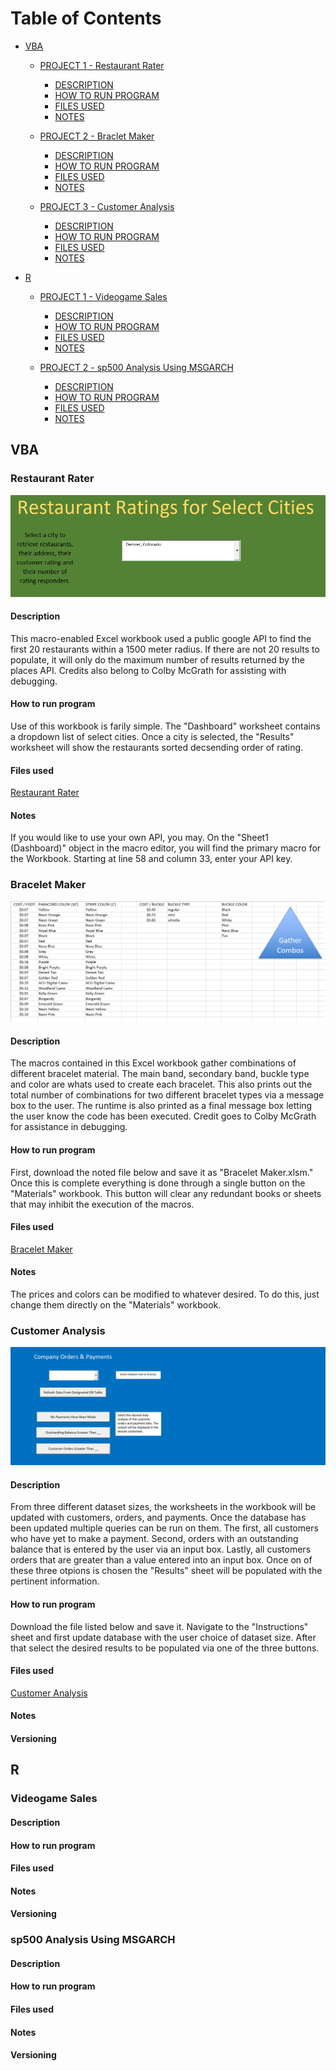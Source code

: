 # Table of Contents
- [VBA](#VBA)
  - [PROJECT 1 - Restaurant Rater](#Restaurant-Rater)
     - [DESCRIPTION](#Description)
     - [HOW TO RUN PROGRAM](#How-to-run-program)
     - [FILES USED](#Files-used)
     - [NOTES](#Notes)
     
  - [PROJECT 2 - Braclet Maker](#Braclet-Maker)
     - [DESCRIPTION](#Description)
     - [HOW TO RUN PROGRAM](#How-to-run-program)
     - [FILES USED](#Files-used)
     - [NOTES](#Notes)

  - [PROJECT 3 - Customer Analysis](#Customer-Analysis)
     - [DESCRIPTION](#Description)
     - [HOW TO RUN PROGRAM](#How-to-run-program)
     - [FILES USED](#Files-used)
     - [NOTES](#Notes)
    
- [R](#R)
  - [PROJECT 1 - Videogame Sales](#Videogame-Sales)
     - [DESCRIPTION](#Description)
     - [HOW TO RUN PROGRAM](#How-to-run-program)
     - [FILES USED](#Files-used)
     - [NOTES](#Notes)

  - [PROJECT 2 - sp500 Analysis Using MSGARCH](#sp500-Analysis-Using-MSGARCH)
     - [DESCRIPTION](#Description)
     - [HOW TO RUN PROGRAM](#How-to-run-program)
     - [FILES USED](#Files-used)
     - [NOTES](#Notes)
   


## VBA
### Restaurant Rater
![](https://github.com/alec-Countryman/Past_Work/blob/master/GitHub%20Projects/Images/RestaurantAPItool.png)

#### Description
This macro-enabled Excel workbook used a public google API to find the first 20 restaurants within a 1500 meter radius. If there are not 20 results to populate, it will only do the maximum number of results returned by the places API. 
Credits also belong to Colby McGrath for assisting with debugging.

#### How to run program
Use of this workbook is farily simple. The "Dashboard" worksheet contains a dropdown list of select cities. Once a city is selected, the "Results" worksheet will show the restaurants sorted decsending order of rating. 

#### Files used
[Restaurant Rater](GitHub%20Projects/VBA/API%20Restaurant%20Rater.xlsm)
#### Notes
If you would like to use your own API, you may. On the "Sheet1 (Dashboard)" object in the macro editor, you will find the primary macro for the Workbook. Starting at line 58 and column 33, enter your API key. 


### Bracelet Maker
![](https://github.com/alec-Countryman/Past_Work/blob/master/GitHub%20Projects/Images/BraceletCombos.png)
#### Description
The macros contained in this Excel workbook gather combinations of different bracelet material. The main band, secondary band, buckle type and color are whats used to create each bracelet. This also prints out the total number of combinations for two different bracelet types via a message box to the user. The runtime is also printed as a final message box letting the user know the code has been executed. 
Credit goes to Colby McGrath for assistance in debugging. 

#### How to run program
First, download the noted file below and save it as "Bracelet Maker.xlsm." Once this is complete everything is done through a single button on the "Materials" workbook. This button will clear any redundant books or sheets that may inhibit the execution of the macros. 

#### Files used
[Bracelet Maker](GitHub%20Projects/VBA/Bracelet%20Maker.xlsm)
#### Notes
The prices and colors can be modified to whatever desired. To do this, just change them directly on the "Materials" workbook. 


### Customer Analysis
![](GitHub%20Projects/Images/CustomerAnalysis.png)
#### Description
From three different dataset sizes, the worksheets in the workbook will be updated with customers, orders, and payments. Once the database has been updated multiple queries can be run on them. The first, all customers who have yet to make a payment. Second, orders with an outstanding balance that is entered by the user via an input box. Lastly, all customers orders that are greater than a value entered into an input box. Once on of these three otpions is chosen the "Results" sheet will be populated with the pertinent information.  

#### How to run program
Download the file listed below and save it. Navigate to the "Instructions" sheet and first update database with the user choice of dataset size. After that select the desired results to be populated via one of the three buttons. 

#### Files used
[Customer Analysis](GitHub%20Projects/VBA/SQL%20Customer%20Analysis.xlsm)
#### Notes

#### Versioning



## R
### Videogame Sales
#### Description

#### How to run program

#### Files used

#### Notes

#### Versioning


### sp500 Analysis Using MSGARCH
#### Description

#### How to run program

#### Files used

#### Notes

#### Versioning
